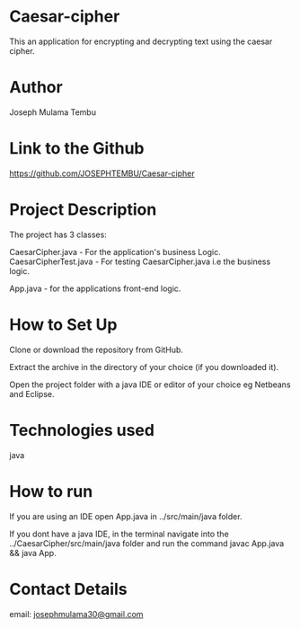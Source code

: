 # Caesar-cipher
This an application for encrypting and decrypting text using the caesar cipher.

# Author 
 Joseph Mulama Tembu
 # Link to the Github
  https://github.com/JOSEPHTEMBU/Caesar-cipher
  
  # Project Description
  The project has 3 classes:
  
   CaesarCipher.java - For the application's business Logic.
  CaesarCipherTest.java - For testing CaesarCipher.java i.e the business logic.
  
  App.java - for the applications front-end logic.
  
  # How to Set Up
  Clone or download the repository from GitHub.
 
  Extract the archive in the directory of your choice (if you downloaded it).
  
  Open the project folder with a java IDE or editor of your choice eg Netbeans and Eclipse.
 # Technologies used 
 java
 # How to run
 If you are using an IDE open App.java in ../src/main/java folder.
 
 If you dont have a java IDE, in the terminal navigate into the ../CaesarCipher/src/main/java folder and run the command javac App.java && java App.
 # Contact Details 
 email: josephmulama30@gmail.com